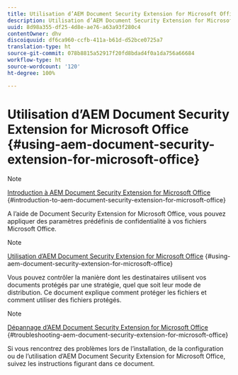 ```yaml
---
title: Utilisation d’AEM Document Security Extension for Microsoft Office
description: Utilisation d’AEM Document Security Extension for Microsoft Office
uuid: 8d98a355-df25-4d8e-ae76-a63a93f280c4
contentOwner: dhv
discoiquuid: df6ca960-ccfb-411a-b61d-d52bce0725a7
translation-type: ht
source-git-commit: 078b8815a52917f20fd8bdad4f0a1da756a66684
workflow-type: ht
source-wordcount: '120'
ht-degree: 100%

---
```



# Utilisation d’AEM Document Security Extension for Microsoft Office {#using-aem-document-security-extension-for-microsoft-office}

>[!NOTE]
>
>[Introduction à AEM Document Security Extension for Microsoft Office](../document-security-extension-microsoft-office.md) {#introduction-to-aem-document-security-extension-for-microsoft-office}
>
>A l’aide de Document Security Extension for Microsoft Office, vous pouvez appliquer des paramètres prédéfinis de confidentialité à vos fichiers Microsoft Office.

>[!NOTE]
>
>[Utilisation d’AEM Document Security Extension for Microsoft Office](../using-aem-document-security-extension.md) {#using-aem-document-security-extension-for-microsoft-office}
>
>Vous pouvez contrôler la manière dont les destinataires utilisent vos documents protégés par une stratégie, quel que soit leur mode de distribution. Ce document explique comment protéger les fichiers et comment utiliser des fichiers protégés.

>[!NOTE]
>
>[Dépannage d’AEM Document Security Extension for Microsoft Office](../troubleshooting-document-security-extension.md) {#troubleshooting-aem-document-security-extension-for-microsoft-office}
>
>Si vous rencontrez des problèmes lors de l’installation, de la configuration ou de l’utilisation d’AEM Document Security Extension for Microsoft Office, suivez les instructions figurant dans ce document.

